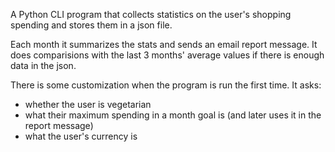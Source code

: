 A Python CLI program that collects statistics on the user's shopping spending and stores them in a json file. 

Each month it summarizes the stats and sends an email report message. It does comparisions with the last 3 months' average values if there is enough data in the json.

There is some customization when the program is run the first time. It asks:
- whether the user is vegetarian
- what their maximum spending in a month goal is (and later uses it in the report message)
- what the user's currency is



